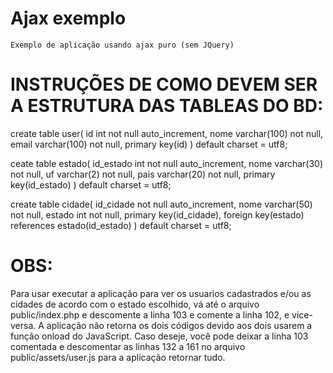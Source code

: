 # Ajax exemplo
    Exemplo de aplicação usando ajax puro (sem JQuery)
    
# INSTRUÇÕES DE COMO DEVEM SER A ESTRUTURA DAS TABLEAS DO BD:
create table user(
    id int not null auto_increment,
    nome varchar(100) not null,
    email varchar(100) not null,
    primary key(id)
) default charset = utf8;

ceate table estado(
    id_estado int not null auto_increment,
    nome varchar(30) not null,
    uf varchar(2) not null,
    pais varchar(20) not null,
    primary key(id_estado)
) default charset = utf8;

create table cidade(
    id_cidade not null auto_increment,
    nome varchar(50) not null,
    estado int not null,
    primary key(id_cidade),
    foreign key(estado) references estado(id_estado)
)  default charset = utf8;

# OBS:
Para usar executar a aplicação para ver os usuarios cadastrados e/ou as cidades de acordo com o estado escolhido, vá até o arquivo public/index.php e descomente a linha 103 e comente a linha 102, e vice-versa. A aplicação não retorna os dois códigos devido aos dois usarem a função onload do JavaScript. Caso deseje, você pode deixar a linha 103 comentada e descomentar as linhas 132 a 161 no arquivo public/assets/user.js para a aplicação retornar tudo.
